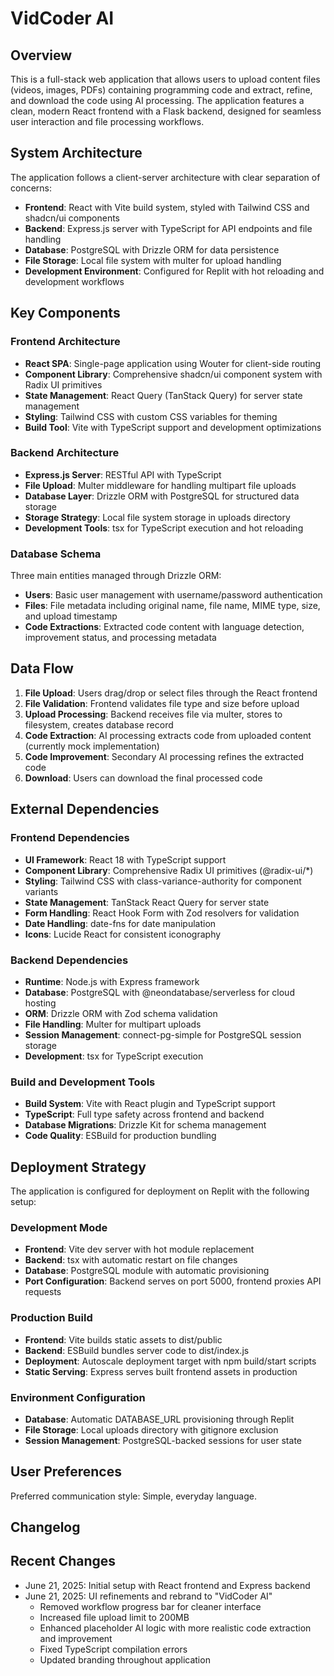 # VidCoder AI

## Overview

This is a full-stack web application that allows users to upload content files (videos, images, PDFs) containing programming code and extract, refine, and download the code using AI processing. The application features a clean, modern React frontend with a Flask backend, designed for seamless user interaction and file processing workflows.

## System Architecture

The application follows a client-server architecture with clear separation of concerns:

- **Frontend**: React with Vite build system, styled with Tailwind CSS and shadcn/ui components
- **Backend**: Express.js server with TypeScript for API endpoints and file handling
- **Database**: PostgreSQL with Drizzle ORM for data persistence
- **File Storage**: Local file system with multer for upload handling
- **Development Environment**: Configured for Replit with hot reloading and development workflows

## Key Components

### Frontend Architecture
- **React SPA**: Single-page application using Wouter for client-side routing
- **Component Library**: Comprehensive shadcn/ui component system with Radix UI primitives
- **State Management**: React Query (TanStack Query) for server state management
- **Styling**: Tailwind CSS with custom CSS variables for theming
- **Build Tool**: Vite with TypeScript support and development optimizations

### Backend Architecture
- **Express.js Server**: RESTful API with TypeScript
- **File Upload**: Multer middleware for handling multipart file uploads
- **Database Layer**: Drizzle ORM with PostgreSQL for structured data storage
- **Storage Strategy**: Local file system storage in uploads directory
- **Development Tools**: tsx for TypeScript execution and hot reloading

### Database Schema
Three main entities managed through Drizzle ORM:
- **Users**: Basic user management with username/password authentication
- **Files**: File metadata including original name, file name, MIME type, size, and upload timestamp
- **Code Extractions**: Extracted code content with language detection, improvement status, and processing metadata

## Data Flow

1. **File Upload**: Users drag/drop or select files through the React frontend
2. **File Validation**: Frontend validates file type and size before upload
3. **Upload Processing**: Backend receives file via multer, stores to filesystem, creates database record
4. **Code Extraction**: AI processing extracts code from uploaded content (currently mock implementation)
5. **Code Improvement**: Secondary AI processing refines the extracted code
6. **Download**: Users can download the final processed code

## External Dependencies

### Frontend Dependencies
- **UI Framework**: React 18 with TypeScript support
- **Component Library**: Comprehensive Radix UI primitives (@radix-ui/*)
- **Styling**: Tailwind CSS with class-variance-authority for component variants
- **State Management**: TanStack React Query for server state
- **Form Handling**: React Hook Form with Zod resolvers for validation
- **Date Handling**: date-fns for date manipulation
- **Icons**: Lucide React for consistent iconography

### Backend Dependencies
- **Runtime**: Node.js with Express framework
- **Database**: PostgreSQL with @neondatabase/serverless for cloud hosting
- **ORM**: Drizzle ORM with Zod schema validation
- **File Handling**: Multer for multipart uploads
- **Session Management**: connect-pg-simple for PostgreSQL session storage
- **Development**: tsx for TypeScript execution

### Build and Development Tools
- **Build System**: Vite with React plugin and TypeScript support
- **TypeScript**: Full type safety across frontend and backend
- **Database Migrations**: Drizzle Kit for schema management
- **Code Quality**: ESBuild for production bundling

## Deployment Strategy

The application is configured for deployment on Replit with the following setup:

### Development Mode
- **Frontend**: Vite dev server with hot module replacement
- **Backend**: tsx with automatic restart on file changes
- **Database**: PostgreSQL module with automatic provisioning
- **Port Configuration**: Backend serves on port 5000, frontend proxies API requests

### Production Build
- **Frontend**: Vite builds static assets to dist/public
- **Backend**: ESBuild bundles server code to dist/index.js
- **Deployment**: Autoscale deployment target with npm build/start scripts
- **Static Serving**: Express serves built frontend assets in production

### Environment Configuration
- **Database**: Automatic DATABASE_URL provisioning through Replit
- **File Storage**: Local uploads directory with gitignore exclusion
- **Session Management**: PostgreSQL-backed sessions for user state

## User Preferences

Preferred communication style: Simple, everyday language.

## Changelog

## Recent Changes

- June 21, 2025: Initial setup with React frontend and Express backend
- June 21, 2025: UI refinements and rebrand to "VidCoder AI"
  - Removed workflow progress bar for cleaner interface
  - Increased file upload limit to 200MB
  - Enhanced placeholder AI logic with more realistic code extraction and improvement
  - Fixed TypeScript compilation errors
  - Updated branding throughout application